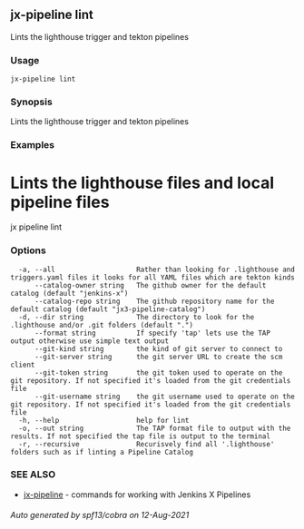 ## jx-pipeline lint

Lints the lighthouse trigger and tekton pipelines

### Usage

```
jx-pipeline lint
```

### Synopsis

Lints the lighthouse trigger and tekton pipelines

### Examples

  # Lints the lighthouse files and local pipeline files
  jx pipeline lint

### Options

```
  -a, --all                    Rather than looking for .lighthouse and triggers.yaml files it looks for all YAML files which are tekton kinds
      --catalog-owner string   The github owner for the default catalog (default "jenkins-x")
      --catalog-repo string    The github repository name for the default catalog (default "jx3-pipeline-catalog")
  -d, --dir string             The directory to look for the .lighthouse and/or .git folders (default ".")
      --format string          If specify 'tap' lets use the TAP output otherwise use simple text output
      --git-kind string        the kind of git server to connect to
      --git-server string      the git server URL to create the scm client
      --git-token string       the git token used to operate on the git repository. If not specified it's loaded from the git credentials file
      --git-username string    the git username used to operate on the git repository. If not specified it's loaded from the git credentials file
  -h, --help                   help for lint
  -o, --out string             The TAP format file to output with the results. If not specified the tap file is output to the terminal
  -r, --recursive              Recurisvely find all '.lighthouse' folders such as if linting a Pipeline Catalog
```

### SEE ALSO

* [jx-pipeline](jx-pipeline.md)	 - commands for working with Jenkins X Pipelines

###### Auto generated by spf13/cobra on 12-Aug-2021
